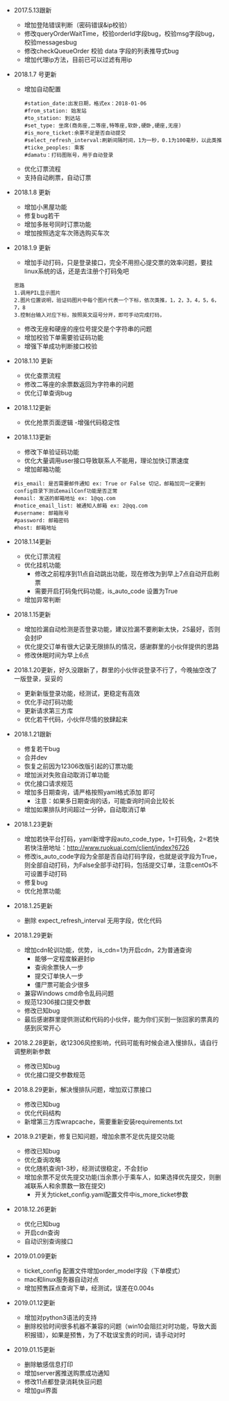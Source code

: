 - 2017.5.13跟新
    - 增加登陆错误判断（密码错误&ip校验）
    - 修改queryOrderWaitTime，校验orderId字段bug，校验msg字段bug，校验messagesbug
    - 修改checkQueueOrder  校验 data 字段的列表推导式bug
    - 增加代理ip方法，目前已可以过滤有用ip


- 2018.1.7 号更新
    - 增加自动配置
        ```
        #station_date:出发日期，格式ex：2018-01-06
        #from_station: 始发站
        #to_station: 到达站
        #set_type: 坐席(商务座,二等座,特等座,软卧,硬卧,硬座,无座)
        #is_more_ticket:余票不足是否自动提交
        #select_refresh_interval:刷新间隔时间，1为一秒，0.1为100毫秒，以此类推
        #ticke_peoples: 乘客
        #damatu：打码图账号，用于自动登录
        ```
    - 优化订票流程
    - 支持自动刷票，自动订票

- 2018.1.8 更新
    - 增加小黑屋功能
    - 修复bug若干
    - 增加多账号同时订票功能
    -  增加按照选定车次筛选购买车次

- 2018.1.9 更新

    - 增加手动打码，只是登录接口，完全不用担心提交票的效率问题，要挂linux系统的话，还是去注册个打码兔吧
    ```
    思路
    1.调用PIL显示图片
    2.图片位置说明，验证码图片中每个图片代表一个下标，依次类推，1，2，3，4，5，6，7，8
    3.控制台输入对应下标，按照英文逗号分开，即可手动完成打码，
    ```
    - 修改无座和硬座的座位号提交是个字符串的问题
    - 增加校验下单需要验证码功能
    - 增强下单成功判断接口校验

- 2018.1.10 更新
    - 优化查票流程
    - 修改二等座的余票数返回为字符串的问题
    - 优化订单查询bug
- 2018.1.12更新
    - 优化抢票页面逻辑
    -增强代码稳定性

- 2018.1.13更新
    - 修改下单验证码功能
    - 优化大量调用user接口导致联系人不能用，理论加快订票速度
    - 增加邮箱功能
    ```
    #is_email: 是否需要邮件通知 ex: True or False 切记，邮箱加完一定要到config目录下测试emailConf功能是否正常
    #email: 发送的邮箱地址 ex: 1@qq.com
    #notice_email_list: 被通知人邮箱 ex: 2@qq.com
    #username: 邮箱账号
    #password: 邮箱密码
    #host: 邮箱地址
    ```

- 2018.1.14更新
    - 优化订票流程
    - 优化挂机功能
        - 修改之前程序到11点自动跳出功能，现在修改为到早上7点自动开启刷票
        - 需要开启打码兔代码功能，is_auto_code 设置为True
    - 增加异常判断

- 2018.1.15更新
    - 增加捡漏自动检测是否登录功能，建议捡漏不要刷新太快，2S最好，否则会封IP
    - 优化提交订单有很大记录无限排队的情况，感谢群里的小伙伴提供的思路
    - 修改休眠时间为早上6点

- 2018.1.20更新，好久没跟新了，群里的小伙伴说登录不行了，今晚抽空改了一版登录，妥妥的
    - 更新新版登录功能，经测试，更稳定有高效
    - 优化手动打码功能
    - 更新请求第三方库
    - 优化若干代码，小伙伴尽情的放肆起来

- 2018.1.21跟新
    - 修复若干bug
    - 合并dev
    - 恢复之前因为12306改版引起的订票功能
    - 增加派对失败自动取消订单功能
    - 优化接口请求规范
    - 增加多日期查询，请严格按照yaml格式添加 即可
        - 注意：如果多日期查询的话，可能查询时间会比较长
    - 增加如果排队时间超过一分钟，自动取消订单

- 2018.1.23更新
    - 增加若快平台打码，yaml新增字段auto_code_type，1=打码兔，2=若快 若快注册地址：http://www.ruokuai.com/client/index?6726
    - 修改is_auto_code字段为全部是否自动打码字段，也就是说字段为True，则全部自动打码，为False全部手动打码，包括提交订单，注意centOs不可设置手动打码
    - 修复bug
    - 优化抢票功能

- 2018.1.25更新
    - 删除 expect_refresh_interval 无用字段，优化代码

- 2018.1.29更新
    - 增加cdn轮训功能，优势， is_cdn=1为开启cdn，2为普通查询
        - 能够一定程度躲避封ip
        - 查询余票快人一步
        - 提交订单快人一步
        - 僵尸票可能会少很多
    - 兼容Windows cmd命令乱码问题
    - 规范12306接口提交参数
    - 修改已知bug
    - 最后感谢群里提供测试和代码的小伙伴，能为你们买到一张回家的票真的感到灰常开心

- 2018.2.28更新，收12306风控影响，代码可能有时候会进入慢排队，请自行调整刷新参数
    - 修改已知bug
    - 优化接口提交参数规范

- 2018.8.29更新，解决慢排队问题，增加双订票接口
    - 修改已知bug
    - 优化代码结构
    - 新增第三方库wrapcache，需要重新安装requirements.txt

- 2018.9.21更新，修复已知问题，增加余票不足优先提交功能
    - 修改已知bug
    - 优化查询攻略
    - 优化随机查询1-3秒，经测试很稳定，不会封ip
    - 增加余票不足优先提交功能(当余票小于乘车人，如果选择优先提交，则删减联系人和余票数一致在提交)
        - 开关为ticket_config.yaml配置文件中is_more_ticket参数

-  2018.12.26更新
    - 优化已知bug
    - 开启cdn查询
    - 自动识别查询接口

-  2019.01.09更新
    - ticket_config 配置文件增加order_model字段（下单模式）
    - mac和linux服务器自动对点
    - 增加预售踩点查询下单，经测试，误差在0.004s

-  2019.01.12更新
    - 增加对python3语法的支持
    - 删除校验时间很多机器不兼容的问题（win10会阻拦对时功能，导致大面积报错），如果是预售，为了不耽误宝贵的时间，请手动对时

-  2019.01.15更新
    - 删除敏感信息打印
    - 增加server酱推送购票成功通知
    - 修改11点都登录消耗快豆问题
    - 增加gui界面
